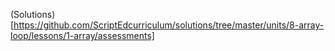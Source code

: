 (Solutions)[https://github.com/ScriptEdcurriculum/solutions/tree/master/units/8-array-loop/lessons/1-array/assessments]
